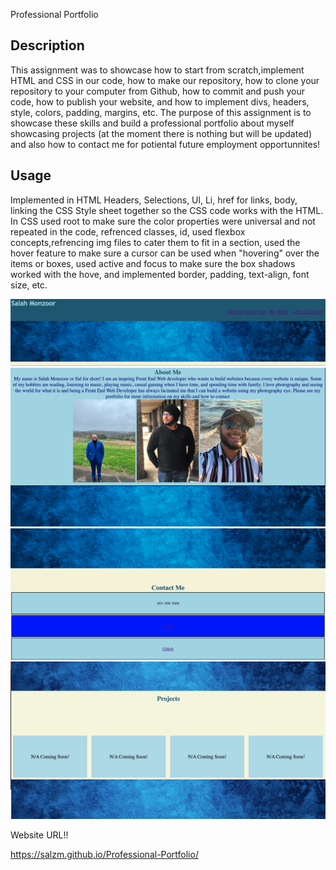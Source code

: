 Professional Portfolio
## Description

This assignment was to showcase how to start from scratch,implement HTML and CSS in our code, how to make our repository, how to clone your repository to your computer from Github, how to commit and push your code, how to publish your website, and how to implement divs, headers, style, colors, padding, margins, etc. The purpose of this assignment is to showcase these skills and build a professional portfolio about myself showcasing projects (at the moment there is nothing but will be updated) and also how to contact me for potiental future employment opportunnites! 


## Usage
Implemented in HTML Headers, Selections, Ul, Li, href for links, body, linking the CSS Style sheet together so the CSS code works with the HTML.
In CSS used root to make sure the color properties were universal and not repeated in the code, refrenced classes, id, used flexbox concepts,refrencing img files to cater them to fit in a section, used the hover feature to make sure a cursor can be used when "hovering" over the items or boxes, used active and focus to make sure the box shadows worked with the hove, and implemented border, padding, text-align, font size, etc.


![alt text](./Assets/Header.png)
![alt text](./Assets/About%20Me.png)
![alt text](./Assets/Project.png)
![alt text](./Assets/Contact%20Me.png)



Website URL!!

https://salzm.github.io/Professional-Portfolio/